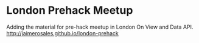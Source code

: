 # London Prehack Meetup
Adding the material for pre-hack meetup in London On View and Data API.
http://jaimerosales.github.io/london-prehack 
